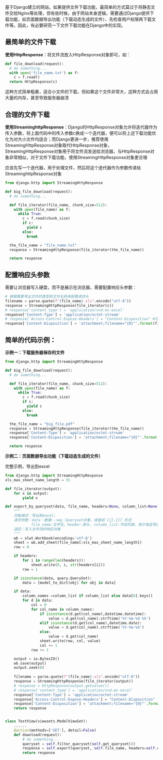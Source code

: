 基于Django建立的网站，如果提供文件下载功能，最简单的方式莫过于将静态文件交给Nginx等处理，但有些时候，由于网站本身逻辑，需要通过Django提供下载功能，如页面数据导出功能（下载动态生成的文件）、先检查用户权限再下载文件等。因此，有必要研究一下文件下载功能在Django中的实现。



## 最简单的文件下载

**使用HttpResponse**：将文件流放入HttpResponse对象即可，如：

```Python
def file_download(request):
  # do something...
  with open('file_name.txt') as f:
    c = f.read()
  return HttpResponse(c)
```

这种方式简单粗暴，适合小文件的下载，但如果这个文件非常大，这种方式会占用大量的内存，甚至导致服务器崩溃



## 合理的文件下载

**使用StreaminghttpResponse**：Django的HttpResponse对象允许将迭代器作为传入参数，将上面代码中的传入参数c换成一个迭代器，便可以将上述下载功能优化为对大小文件均适合；而Django更进一步，推荐使用 StreamingHttpResponse对象取代HttpResponse对象，StreamingHttpResponse对象用于将文件流发送给浏览器，与HttpResponse对象非常相似，对于文件下载功能，使用StreamingHttpResponse对象更合理

应该先写一个迭代器，用于处理文件，然后将这个迭代器作为参数传递给StreaminghttpResponse对象

```python
from django.http import StreamingHttpResponse

def big_file_download(request):
  # do something...

  def file_iterator(file_name, chunk_size=512):
    with open(file_name) as f:
      while True:
        c = f.read(chunk_size)
        if c:
          yield c
        else:
          break

  the_file_name = "file_name.txt"
  response = StreamingHttpResponse(file_iterator(the_file_name))

  return response
```



## 配置响应头参数

需要让浏览器写入硬盘，而不是展示在浏览器，需要配置响应头参数：

```python
# 根据需要导出文件的类型和文件名称来配置请求头
filename = parse.quote(f"{file_name}.xls".encode("utf-8"))
response = StreamingHttpResponse(file_iterator(c))
# response['content_type'] = 'application/vnd.ms-excel'
response['Content-Type'] = 'application/octet-stream'
# response['Access-Control-Expose-Headers'] = "Content-Disposition" #可不要
response['Content-Disposition'] = 'attachment;filename="{0}"'.format(filename)
```



## 简单的代码示例：

**示例一：下载服务器保存的文件**

```python
from django.http import StreamingHttpResponse

def big_file_download(request):
  # do something...

  def file_iterator(file_name, chunk_size=512):
    with open(file_name) as f:
      while True:
        c = f.read(chunk_size)
        if c:
          yield c
        else:
          break

  the_file_name = "big_file.pdf"
  response = StreamingHttpResponse(file_iterator(the_file_name))
  response['Content-Type'] = 'application/octet-stream'
  response['Content-Disposition'] = 'attachment;filename="{0}"'.format(the_file_name)

  return response
```

**示例二：页面数据导出功能（下载动态生成的文件）**

完整示例，导出到excel

```python
from django.http import StreamingHttpResponse
xls_max_sheet_name_length = 31

def file_iterator(output):
    for x in output:
        yield x

def export_by_queryset(data, file_name, headers=None, column_list=None):
    """
    功能描述：导出到excel;
    请求参数：data：数据-->eg：Queryset对象，或者如 [{},{}] 形式
            file_name:文件名，header:表头, column_list:字段列表，用于指定导出的列名
    返回：写入文件流的响应对象
    """
    wb = xlwt.Workbook(encoding='utf-8')
    sheet = wb.add_sheet(file_name[:xls_max_sheet_name_length])
    row = 0

    if headers:
        for i in range(len(headers)):
            sheet.write(0, i, str(headers[i]))
        row = 1

    if isinstance(data, query.QuerySet):
        data = [model_to_dict(obj) for obj in data]

    if data:
        column_names =column_list if column_list else data[0].keys()
        for d in data:
            col = 0
            for col_name in column_names:
                if isinstance(d.get(col_name),datetime.datetime):
                    value = d.get(col_name).strftime('%Y-%m-%d %X')
                elif isinstance(d.get(col_name),datetime.date):
                    value = d.get(col_name).strftime('%Y-%m-%d')
                else:
                    value = d.get(col_name)
                sheet.write(row, col, value)
                col += 1
            row += 1

    output = io.BytesIO()
    wb.save(output)
    output.seek(0)
        
    filename = parse.quote(f"{file_name}.xls".encode("utf-8"))
    response = StreamingHttpResponse(file_iterator(output))
    # response = HttpResponse(output.getvalue())
    # response['content_type'] = 'application/vnd.ms-excel'
    response['Content-Type'] = 'application/octet-stream'
    response['Access-Control-Expose-Headers'] = "Content-Disposition"
    response['Content-Disposition'] = 'attachment;filename="{0}"'.format(filename)
    return response


class TestView(viewsets.ModelViewSet):
    ......
    @action(methods=['GET'], detail=False)
    def download(request):
        # do something...
        queryset = self.filter_queryset(self.get_queryset())
        response = self.export(queryset, self.file_name, headers=self.columns_cn, column_list=self.columns_en)
        return response
```





